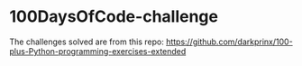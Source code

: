 # 100DaysOfCode-challenge
The challenges solved are from this repo: https://github.com/darkprinx/100-plus-Python-programming-exercises-extended
